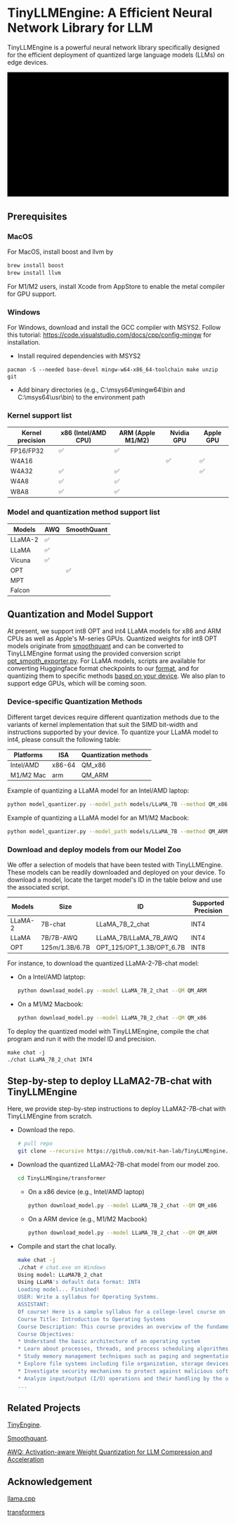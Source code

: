 # TinyLLMEngine: A Efficient Neural Network Library for LLM

TinyLLMEngine is a powerful neural network library specifically designed for the efficient deployment of quantized large language models (LLMs) on edge devices.

![demo](assets/figures/chat.gif)

## Prerequisites

### MacOS

For MacOS, install boost and llvm by

```bash
brew install boost
brew install llvm
```

For M1/M2 users, install Xcode from AppStore to enable the metal compiler for GPU support.

### Windows

For Windows, download and install the GCC compiler with MSYS2. Follow this tutorial: https://code.visualstudio.com/docs/cpp/config-mingw for installation.

- Install required dependencies with MSYS2

```
pacman -S --needed base-devel mingw-w64-x86_64-toolchain make unzip git
```

- Add binary directories (e.g., C:\\msys64\\mingw64\\bin and C:\\msys64\\usr\\bin) to the environment path

### Kernel support list

| Kernel precision | x86 (Intel/AMD CPU) | ARM (Apple M1/M2) | Nvidia GPU | Apple GPU |
| ------ | --------------------------- | --------- | --------- | --------- |
| FP16/FP32   |  ✅    |    ✅  |         |  
| W4A16  |      |      |  ✅  | ✅ 
| W4A32  |  ✅  |  ✅  |      | ✅
| W4A8   |  ✅  |  ✅  |      |
| W8A8   |  ✅  |  ✅  |      |

### Model and quantization method support list

| Models | AWQ | SmoothQuant |
| ------ | --------- | --------- |
| LLaMA-2   |  ✅  |   
| LLaMA  |  ✅  |   
| Vicuna |  ✅  |  
| OPT  |    |  ✅ 
| MPT   |    |  
| Falcon   |    |  

## Quantization and Model Support

At present, we support int8 OPT and int4 LLaMA models for x86 and ARM CPUs as well as Apple's M-series GPUs. Quantized weights for int8 OPT models originate from [smoothquant](https://github.com/mit-han-lab/smoothquant)  and can be converted to TinyLLMEngine format using the provided conversion script [opt_smooth_exporter.py](transformer/opt_smooth_exporter.py). For LLaMA models, scripts are available for converting Huggingface format checkpoints to our [format](transformer/llama_exporter.py), and for quantizing them to specific methods [based on your device](transformer/model_quantizer.py). We also plan to support edge GPUs, which will be coming soon.


### Device-specific Quantization Methods

Different target devices require different quantization methods due to the variants of kernel implementation that suit the SIMD bit-width and instructions supported by your device. To quantize your LLaMA model to int4, please consult the following table:

| Platforms  | ISA | Quantization methods |
| ------------- | ------------- |  ------------- |
| Intel/AMD |  x86-64  | QM_x86  |
| M1/M2 Mac | arm | QM_ARM  |

Example of quantizing a LLaMA model for an Intel/AMD laptop:

```bash
python model_quantizer.py --model_path models/LLaMA_7B --method QM_x86 --output_path INT4/
```

Example of quantizing a LLaMA model for an M1/M2 Macbook:

```bash
python model_quantizer.py --model_path models/LLaMA_7B --method QM_ARM --output_path INT4/
```

### Download and deploy models from our Model Zoo

We offer a selection of models that have been tested with TinyLLMEngine. These models can be readily downloaded and deployed on your device. To download a model, locate the target model's ID in the table below and use the associated script.

| Models  | Size | ID | Supported Precision |
| ------------- | ------------- |  ------------- |  ------------- |
| LLaMA-2 |  7B-chat  | LLaMA_7B_2_chat  |  INT4 |
| LLaMA | 7B/7B-AWQ | LLaMA_7B/LLaMA_7B_AWQ  |  INT4 |
| OPT | 125m/1.3B/6.7B | OPT_125/OPT_1.3B/OPT_6.7B  | INT8 |

For instance, to download the quantized LLaMA-2-7B-chat model:

- On a Intel/AMD latptop:
  ```bash
  python download_model.py --model LLaMA_7B_2_chat --QM QM_ARM
  ```
- On a M1/M2 Macbook:
  ```bash
  python download_model.py --model LLaMA_7B_2_chat --QM QM_x86
  ```

To deploy the quantized model with TinyLLMEngine, compile the chat program and run it with the model ID and precision.

```
make chat -j
./chat LLaMA_7B_2_chat INT4
```

## Step-by-step to deploy LLaMA2-7B-chat with TinyLLMEngine

Here, we provide step-by-step instructions to deploy LLaMA2-7B-chat with TinyLLMEngine from scratch.

- Download the repo.
  ```bash
  # pull repo
  git clone --recursive https://github.com/mit-han-lab/TinyLLMEngine.git
  ```
- Download the quantized LLaMA2-7B-chat model from our model zoo.
  ```bash
  cd TinyLLMEngine/transformer
  ```
  - On a x86 device (e.g., Intel/AMD laptop)
    ```bash
    python download_model.py --model LLaMA_7B_2_chat --QM QM_x86
    ```
  - On a ARM device (e.g., M1/M2 Macbook)
    ```bash
    python download_model.py --model LLaMA_7B_2_chat --QM QM_ARM
    ```
- Compile and start the chat locally.
  ```bash
  make chat -j
  ./chat # chat.exe on Windows
  Using model: LLaMA7B_2_chat
  Using LLaMA's default data format: INT4
  Loading model... Finished!
  USER: Write a syllabus for Operating Systems.
  ASSISTANT:
  Of course! Here is a sample syllabus for a college-level course on operating systems:
  Course Title: Introduction to Operating Systems
  Course Description: This course provides an overview of the fundamental concepts and techniques used in modern operating systems, including process management, memory management, file systems, security, and I/O devices. Students will learn how these components work together to provide a platform for running applications and programs on a computer.
  Course Objectives:
  * Understand the basic architecture of an operating system
  * Learn about processes, threads, and process scheduling algorithms
  * Study memory management techniques such as paging and segmentation
  * Explore file systems including file organization, storage devices, and file access methods
  * Investigate security mechanisms to protect against malicious software attacks
  * Analyze input/output (I/O) operations and their handling by the operating system
  ...
  ```

## Related Projects

[TinyEngine](https://github.com/mit-han-lab/tinyengine).

[Smoothquant](https://github.com/mit-han-lab/smoothquant).

[AWQ: Activation-aware Weight Quantization for LLM Compression and Acceleration](https://github.com/mit-han-lab/llm-awq)

## Acknowledgement

[llama.cpp](https://github.com/ggerganov/llama.cpp)

[transformers](https://github.com/huggingface/transformers)
